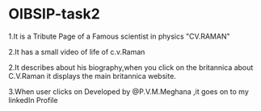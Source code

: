 # OIBSIP-task2


1.It is a Tribute Page of a Famous scientist in physics "CV.RAMAN"

2.It has a small video of life of c.v.Raman

2.It describes about his biography,when you click on the britannica about C.V.Raman it displays the main britannica website.

3.When user clicks on Developed by @P.V.M.Meghana ,it goes on to my linkedIn Profile
